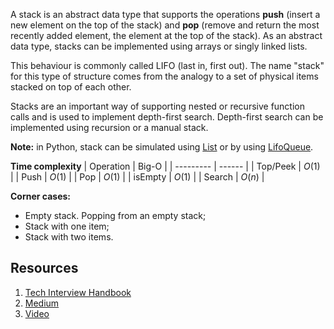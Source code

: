 A stack is an abstract data type that supports the operations **push** (insert a new element on the top of the stack) and **pop** (remove and return the most recently added element, the element at the top of the stack). As an abstract data type, stacks can be implemented using arrays or singly linked lists.

This behaviour is commonly called LIFO (last in, first out). The name "stack" for this type of structure comes from the analogy to a set of physical items stacked on top of each other.

Stacks are an important way of supporting nested or recursive function calls and is used to implement depth-first search. Depth-first search can be implemented using recursion or a manual stack.

**Note:** in Python, stack can be simulated using [List](https://docs.python.org/3/tutorial/datastructures.html) or by using [LifoQueue](https://docs.python.org/3/library/queue.html).

**Time complexity**
| Operation | Big-O  |
| --------- | ------ |
| Top/Peek  | $O(1)$ |
| Push      | $O(1)$ |
| Pop       | $O(1)$ |
| isEmpty   | $O(1)$ |
| Search    | $O(n)$ | 

**Corner cases:**
- Empty stack. Popping from an empty stack;
- Stack with one item;
- Stack with two items.

## Resources
1. [Tech Interview Handbook](https://www.techinterviewhandbook.org/algorithms/stack/)
2. [Medium](https://medium.com/basecs/stacks-and-overflows-dbcf7854dc67)
3. [Video](https://www.coursera.org/lecture/data-structures/stacks-UdKzQ)